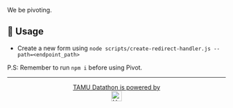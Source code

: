 We be pivoting.

## :link: Usage

* Create a new form using `node scripts/create-redirect-handler.js --path=<endpoint_path>`


P.S: Remember to run `npm i` before using Pivot.

---

<p align="center">
  <a href="https://vercel.com?utm_source=tamu-datathon&utm_campaign=oss">
    TAMU Datathon is powered by </br><img src="https://tamudatathon.com/static/img/sponsors/vercel_dark.svg" height="24px" alt="Vercel" />
  </a>
</p>
